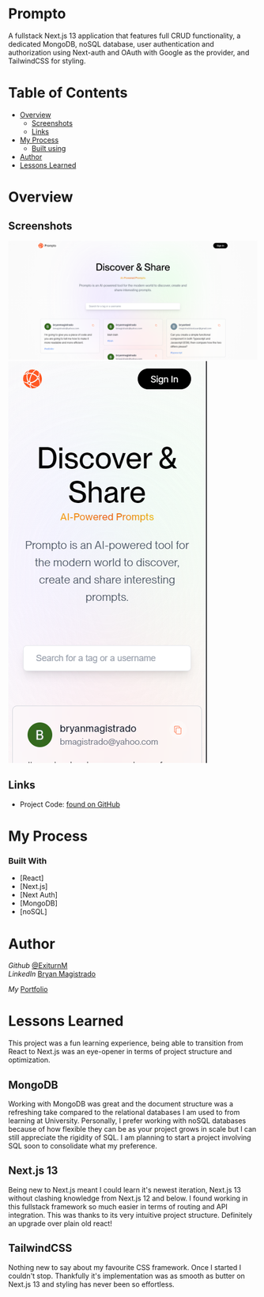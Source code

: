 
# Prompto

A fullstack Next.js 13 application that features full CRUD functionality, a dedicated MongoDB, noSQL database, user authentication and authorization using Next-auth and OAuth with Google as the provider, and TailwindCSS for styling.



# Table of Contents

 - [Overview](#Overview)
    - [Screenshots](#Screenshots)
    - [Links](#Links)
 - [My Process](#My-Process)
    - [Built using](#Built-Using)
 - [Author](#Author)
 - [Lessons Learned](#Lessons)

# Overview

## Screenshots

![](https://github.com/Exiturn/inprompto/blob/master/public/screenshots/Prompto%20Desktop.png?raw=true)
![](https://github.com/Exiturn/inprompto/blob/master/public/screenshots/Prompto%20Mobile.png?raw=true)

## Links

- Project Code: [found on GitHub](https://github.com/Exiturn/inprompto)


# My Process


### Built With

- [React]
- [Next.js]
- [Next Auth]
- [MongoDB]
- [noSQL]






# Author

_Github_ [@ExiturnM](https://github.com/Exiturn)  
_LinkedIn_ [Bryan Magistrado](https://www.linkedin.com/in/bryan-magistrado/)

_My_ [Portfolio](https://bryanmagistrado.vercel.app/)

# Lessons Learned

This project was a fun learning experience, being able to transition from React to Next.js was an eye-opener in terms of project structure and optimization.

## MongoDB
Working with MongoDB was great and the document structure was a refreshing take compared to the relational databases I am used to from learning at University. Personally, I prefer working with noSQL databases because of how flexible they can be as your project grows in scale but I can still appreciate the rigidity of SQL. I am planning to start a project involving SQL soon to consolidate what my preference.

## Next.js 13
Being new to Next.js meant I could learn it's newest iteration, Next.js 13 without clashing knowledge from Next.js 12 and below. I found working in this fullstack framework so much easier in terms of routing and API integration. This was thanks to its very intuitive project structure. Definitely an upgrade over plain old react!

## TailwindCSS
Nothing new to say about my favourite CSS framework. Once I started I couldn't stop. Thankfully it's implementation was as smooth as butter on Next.js 13 and styling has never been so effortless.




